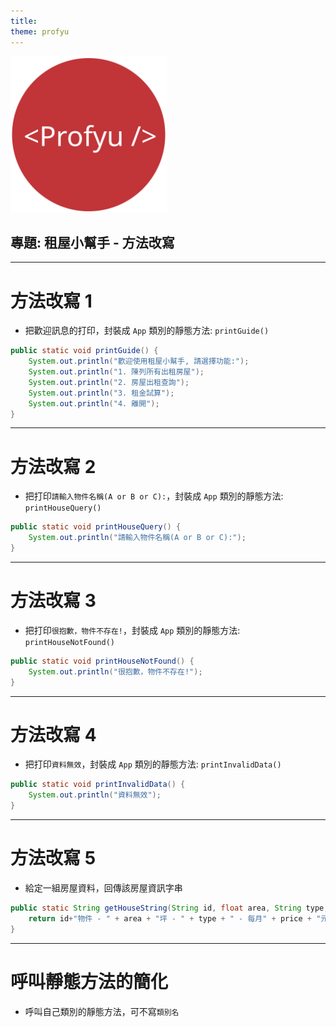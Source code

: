 ```yaml
---
title:  
theme: profyu
---
```


<!-- .slide: data-background="assets/background.png" -->
<img style='border:none;background:none;box-shadow:none;' src='assets/logo.svg' width="250"/>

## 專題: 租屋小幫手 - 方法改寫


---

# 方法改寫 1

* 把歡迎訊息的打印，封裝成 `App` 類別的靜態方法: `printGuide()`

```java
public static void printGuide() {
    System.out.println("歡迎使用租屋小幫手, 請選擇功能:");
    System.out.println("1. 陳列所有出租房屋");
    System.out.println("2. 房屋出租查詢");
    System.out.println("3. 租金試算");
    System.out.println("4. 離開");
}
```

---

# 方法改寫 2

* 把打印`請輸入物件名稱(A or B or C):`，封裝成 `App` 類別的靜態方法: `printHouseQuery()`

```java
public static void printHouseQuery() {
    System.out.println("請輸入物件名稱(A or B or C):");
}
```

---

# 方法改寫 3

* 把打印`很抱歉，物件不存在!`，封裝成 `App` 類別的靜態方法: `printHouseNotFound()`

```java
public static void printHouseNotFound() {
    System.out.println("很抱歉，物件不存在!");
}
```

---

# 方法改寫 4

* 把打印`資料無效`，封裝成 `App` 類別的靜態方法: `printInvalidData()`

```java
public static void printInvalidData() {
    System.out.println("資料無效");
}
```

---

# 方法改寫 5

* 給定一組房屋資料，回傳該房屋資訊字串

```java
public static String getHouseString(String id, float area, String type, int price, String owner, String address) {
    return id+"物件 - " + area + "坪 - " + type + " - 每月" + price + "元 - 屋主:" + owner + " - 地址:" + address;
}
```

---

# 呼叫靜態方法的簡化

* 呼叫自己類別的靜態方法，可不寫`類別名`